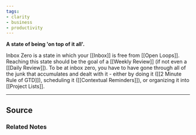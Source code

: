 ```yaml
---
tags:
- clarity
- business
- productivity
---
```

**A state of being 'on top of it all'.**

Inbox Zero is a state in which your [[Inbox]] is free from [[Open Loops]]. Reaching this state should be the goal of a [[Weekly Review]] (if not even a [[Daily Review]]). To be at inbox zero, you have to have gone through all of the junk that accumulates and dealt with it - either by doing it ([[2 Minute Rule of GTD]]), scheduling it ([[Contextual Reminders]]), or organizing it into [[Project Lists]].

---

## Source


### Related Notes